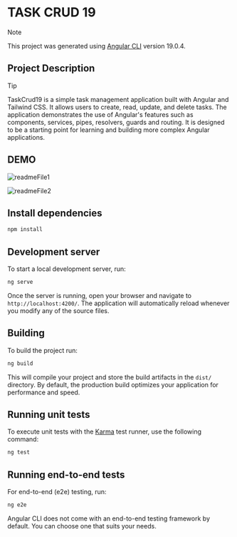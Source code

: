 # TASK CRUD 19
> [!NOTE]
This project was generated using [Angular CLI](https://github.com/angular/angular-cli) version 19.0.4.

## Project Description
> [!TIP]
TaskCrud19 is a simple task management application built with Angular and Tailwind CSS. It allows users to create, read, update, and delete tasks. The application demonstrates the use of Angular's features such as components, services, pipes, resolvers, guards and routing. It is designed to be a starting point for learning and building more complex Angular applications.

## DEMO
![readmeFile1](https://github.com/user-attachments/assets/2cd95b68-4214-432d-a73d-59452fc4071f)

![readmeFile2](https://github.com/user-attachments/assets/0f271844-6068-455c-bc45-9eca90fbc43c)

## Install dependencies

```bash
npm install
```

## Development server

To start a local development server, run:

```bash
ng serve
```

Once the server is running, open your browser and navigate to `http://localhost:4200/`. The application will automatically reload whenever you modify any of the source files.

## Building

To build the project run:

```bash
ng build
```

This will compile your project and store the build artifacts in the `dist/` directory. By default, the production build optimizes your application for performance and speed.

## Running unit tests

To execute unit tests with the [Karma](https://karma-runner.github.io) test runner, use the following command:

```bash
ng test
```

## Running end-to-end tests

For end-to-end (e2e) testing, run:

```bash
ng e2e
```

Angular CLI does not come with an end-to-end testing framework by default. You can choose one that suits your needs.
